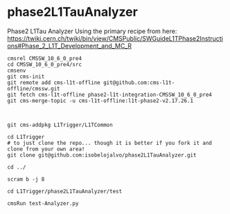 # phase2L1TauAnalyzer
Phase2 L1Tau Analyzer
Using the primary recipe from here:
https://twiki.cern.ch/twiki/bin/view/CMSPublic/SWGuideL1TPhase2Instructions#Phase_2_L1T_Development_and_MC_R
```
cmsrel CMSSW_10_6_0_pre4
cd CMSSW_10_6_0_pre4/src
cmsenv
git cms-init
git remote add cms-l1t-offline git@github.com:cms-l1t-offline/cmssw.git
git fetch cms-l1t-offline phase2-l1t-integration-CMSSW_10_6_0_pre4
git cms-merge-topic -u cms-l1t-offline:l1t-phase2-v2.17.26.1



git cms-addpkg L1Trigger/L1TCommon

cd L1Trigger
# to just clone the repo... though it is better if you fork it and clone from your own area!
git clone git@github.com:isobelojalvo/phase2L1TauAnalyzer.git

cd ../

scram b -j 8

cd L1Trigger/phase2L1TauAnalyzer/test

cmsRun test-Analyzer.py
```
